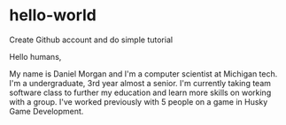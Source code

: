 # hello-world
Create Github account and do simple tutorial

Hello humans,

My name is Daniel Morgan and I'm a computer scientist at Michigan tech. I'm a undergraduate, 3rd year almost a senior. I'm currently taking team software class to further my education and learn more skills on working with a group. I've worked previously with 5 people on a game in Husky Game Development.
